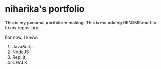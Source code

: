 # niharika's portfolio

This is my personal portfolio in making. This is me adding README.md file to my repository. 

For now, I know:

1. JavaScript
1. NodeJS
1. Repl.it 
1. CHALK